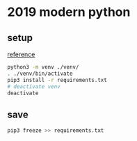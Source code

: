 # 2019 modern python
## setup
[reference](https://gist.github.com/simonw/4835a22c79a8d3c29dd155c716b19e16)
```bash
python3 -m venv ./venv/
. ./venv/bin/activate
pip3 install -r requirements.txt
# deactivate venv
deactivate
```
## save
```bash
pip3 freeze >> requirements.txt
```
